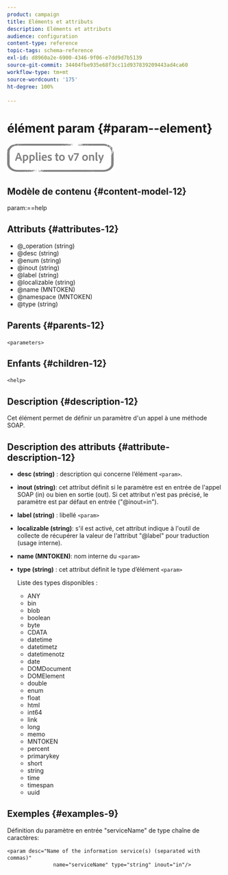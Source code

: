 ```yaml
---
product: campaign
title: Eléments et attributs
description: Eléments et attributs
audience: configuration
content-type: reference
topic-tags: schema-reference
exl-id: d8960a2e-6900-4346-9f06-e7dd9d7b5139
source-git-commit: 34404fbe935e68f3cc11d937839209443ad4ca60
workflow-type: tm+mt
source-wordcount: '175'
ht-degree: 100%

---
```


# élément param {#param--element}

![](../../../assets/v7-only.svg)

## Modèle de contenu {#content-model-12}

param:==help

## Attributs {#attributes-12}

* @_operation (string)
* @desc (string)
* @enum (string)
* @inout (string)
* @label (string)
* @localizable (string)
* @name (MNTOKEN)
* @namespace (MNTOKEN)
* @type (string)

## Parents {#parents-12}

`<parameters>`

## Enfants {#children-12}

`<help>`

## Description {#description-12}

Cet élément permet de définir un paramètre d&#39;un appel à une méthode SOAP.

## Description des attributs {#attribute-description-12}

* **desc (string)** : description qui concerne l’élément `<param>`.
* **inout (string)**: cet attribut définit si le paramètre est en entrée de l&#39;appel SOAP (in) ou bien en sortie (out). Si cet attribut n&#39;est pas précisé, le paramètre est par défaut en entrée (&quot;@inout=in&quot;).
* **label (string)** : libellé `<param>`
* **localizable (string)**: s&#39;il est activé, cet attribut indique à l&#39;outil de collecte de récupérer la valeur de l&#39;attribut &quot;@label&quot; pour traduction (usage interne).
* **name (MNTOKEN)**: nom interne du `<param>`
* **type (string)** : cet attribut définit le type d’élément `<param>`

   Liste des types disponibles :

   * ANY
   * bin
   * blob
   * boolean
   * byte
   * CDATA
   * datetime
   * datetimetz
   * datetimenotz
   * date
   * DOMDocument
   * DOMElement
   * double
   * enum
   * float
   * html
   * int64
   * link
   * long
   * memo
   * MNTOKEN
   * percent
   * primarykey
   * short
   * string
   * time
   * timespan
   * uuid

## Exemples  {#examples-9}

Définition du paramètre en entrée &quot;serviceName&quot; de type chaîne de caractères:

```
<param desc="Name of the information service(s) (separated with commas)"
               name="serviceName" type="string" inout="in"/>
```
